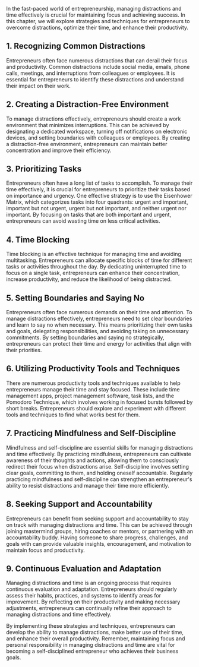 
In the fast-paced world of entrepreneurship, managing distractions and time effectively is crucial for maintaining focus and achieving success. In this chapter, we will explore strategies and techniques for entrepreneurs to overcome distractions, optimize their time, and enhance their productivity.

**1. Recognizing Common Distractions**
--------------------------------------

Entrepreneurs often face numerous distractions that can derail their focus and productivity. Common distractions include social media, emails, phone calls, meetings, and interruptions from colleagues or employees. It is essential for entrepreneurs to identify these distractions and understand their impact on their work.

**2. Creating a Distraction-Free Environment**
----------------------------------------------

To manage distractions effectively, entrepreneurs should create a work environment that minimizes interruptions. This can be achieved by designating a dedicated workspace, turning off notifications on electronic devices, and setting boundaries with colleagues or employees. By creating a distraction-free environment, entrepreneurs can maintain better concentration and improve their efficiency.

**3. Prioritizing Tasks**
-------------------------

Entrepreneurs often have a long list of tasks to accomplish. To manage their time effectively, it is crucial for entrepreneurs to prioritize their tasks based on importance and urgency. One effective strategy is to use the Eisenhower Matrix, which categorizes tasks into four quadrants: urgent and important, important but not urgent, urgent but not important, and neither urgent nor important. By focusing on tasks that are both important and urgent, entrepreneurs can avoid wasting time on less critical activities.

**4. Time Blocking**
--------------------

Time blocking is an effective technique for managing time and avoiding multitasking. Entrepreneurs can allocate specific blocks of time for different tasks or activities throughout the day. By dedicating uninterrupted time to focus on a single task, entrepreneurs can enhance their concentration, increase productivity, and reduce the likelihood of being distracted.

**5. Setting Boundaries and Saying No**
---------------------------------------

Entrepreneurs often face numerous demands on their time and attention. To manage distractions effectively, entrepreneurs need to set clear boundaries and learn to say no when necessary. This means prioritizing their own tasks and goals, delegating responsibilities, and avoiding taking on unnecessary commitments. By setting boundaries and saying no strategically, entrepreneurs can protect their time and energy for activities that align with their priorities.

**6. Utilizing Productivity Tools and Techniques**
--------------------------------------------------

There are numerous productivity tools and techniques available to help entrepreneurs manage their time and stay focused. These include time management apps, project management software, task lists, and the Pomodoro Technique, which involves working in focused bursts followed by short breaks. Entrepreneurs should explore and experiment with different tools and techniques to find what works best for them.

**7. Practicing Mindfulness and Self-Discipline**
-------------------------------------------------

Mindfulness and self-discipline are essential skills for managing distractions and time effectively. By practicing mindfulness, entrepreneurs can cultivate awareness of their thoughts and actions, allowing them to consciously redirect their focus when distractions arise. Self-discipline involves setting clear goals, committing to them, and holding oneself accountable. Regularly practicing mindfulness and self-discipline can strengthen an entrepreneur's ability to resist distractions and manage their time more efficiently.

**8. Seeking Support and Accountability**
-----------------------------------------

Entrepreneurs can benefit from seeking support and accountability to stay on track with managing distractions and time. This can be achieved through joining mastermind groups, hiring coaches or mentors, or partnering with an accountability buddy. Having someone to share progress, challenges, and goals with can provide valuable insights, encouragement, and motivation to maintain focus and productivity.

**9. Continuous Evaluation and Adaptation**
-------------------------------------------

Managing distractions and time is an ongoing process that requires continuous evaluation and adaptation. Entrepreneurs should regularly assess their habits, practices, and systems to identify areas for improvement. By reflecting on their productivity and making necessary adjustments, entrepreneurs can continually refine their approach to managing distractions and time effectively.

By implementing these strategies and techniques, entrepreneurs can develop the ability to manage distractions, make better use of their time, and enhance their overall productivity. Remember, maintaining focus and personal responsibility in managing distractions and time are vital for becoming a self-disciplined entrepreneur who achieves their business goals.
